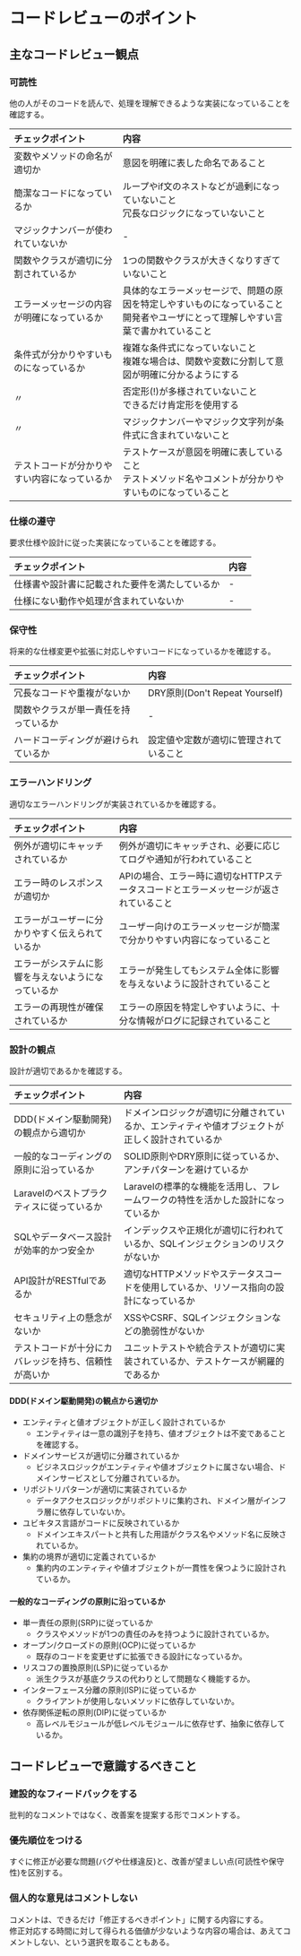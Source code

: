 # コードレビューのポイント
## 主なコードレビュー観点
### 可読性
他の人がそのコードを読んで、処理を理解できるような実装になっていることを確認する。  

|チェックポイント|内容|
|:---|:---|
|変数やメソッドの命名が適切か|意図を明確に表した命名であること|
|簡潔なコードになっているか|ループやif文のネストなどが過剰になっていないこと<br />冗長なロジックになっていないこと|
|マジックナンバーが使われていないか|-|
|関数やクラスが適切に分割されているか|1つの関数やクラスが大きくなりすぎていないこと|
|エラーメッセージの内容が明確になっているか|具体的なエラーメッセージで、問題の原因を特定しやすいものになっていること<br />開発者やユーザにとって理解しやすい言葉で書かれていること|
|条件式が分かりやすいものになっているか|複雑な条件式になっていないこと<br />複雑な場合は、関数や変数に分割して意図が明確に分かるようにする|
|〃|否定形(!)が多様されていないこと<br />できるだけ肯定形を使用する|
|〃|マジックナンバーやマジック文字列が条件式に含まれていないこと|
|テストコードが分かりやすい内容になっているか|テストケースが意図を明確に表していること<br />テストメソッド名やコメントが分かりやすいものになっていること|

### 仕様の遵守
要求仕様や設計に従った実装になっていることを確認する。

|チェックポイント|内容|
|:---|:---|
|仕様書や設計書に記載された要件を満たしているか|-|
|仕様にない動作や処理が含まれていないか|-|

### 保守性
将来的な仕様変更や拡張に対応しやすいコードになっているかを確認する。

|チェックポイント|内容|
|:---|:---|
|冗長なコードや重複がないか|DRY原則(Don't Repeat Yourself)|
|関数やクラスが単一責任を持っているか|-|
|ハードコーディングが避けられているか|設定値や定数が適切に管理されていること|

### エラーハンドリング
適切なエラーハンドリングが実装されているかを確認する。

|チェックポイント|内容|
|:---|:---|
|例外が適切にキャッチされているか|例外が適切にキャッチされ、必要に応じてログや通知が行われていること|
|エラー時のレスポンスが適切か|APIの場合、エラー時に適切なHTTPステータスコードとエラーメッセージが返されていること|
|エラーがユーザーに分かりやすく伝えられているか|ユーザー向けのエラーメッセージが簡潔で分かりやすい内容になっていること|
|エラーがシステムに影響を与えないようになっているか|エラーが発生してもシステム全体に影響を与えないように設計されていること|
|エラーの再現性が確保されているか|エラーの原因を特定しやすいように、十分な情報がログに記録されていること|

### 設計の観点
設計が適切であるかを確認する。

|チェックポイント|内容|
|:---|:---|
|DDD(ドメイン駆動開発)の観点から適切か|ドメインロジックが適切に分離されているか、エンティティや値オブジェクトが正しく設計されているか|
|一般的なコーディングの原則に沿っているか|SOLID原則やDRY原則に従っているか、アンチパターンを避けているか|
|Laravelのベストプラクティスに従っているか|Laravelの標準的な機能を活用し、フレームワークの特性を活かした設計になっているか|
|SQLやデータベース設計が効率的かつ安全か|インデックスや正規化が適切に行われているか、SQLインジェクションのリスクがないか|
|API設計がRESTfulであるか|適切なHTTPメソッドやステータスコードを使用しているか、リソース指向の設計になっているか|
|セキュリティ上の懸念がないか|XSSやCSRF、SQLインジェクションなどの脆弱性がないか|
|テストコードが十分にカバレッジを持ち、信頼性が高いか|ユニットテストや統合テストが適切に実装されているか、テストケースが網羅的であるか|

#### DDD(ドメイン駆動開発)の観点から適切か
- エンティティと値オブジェクトが正しく設計されているか
  - エンティティは一意の識別子を持ち、値オブジェクトは不変であることを確認する。
- ドメインサービスが適切に分離されているか
  - ビジネスロジックがエンティティや値オブジェクトに属さない場合、ドメインサービスとして分離されているか。
- リポジトリパターンが適切に実装されているか
  - データアクセスロジックがリポジトリに集約され、ドメイン層がインフラ層に依存していないか。
- ユビキタス言語がコードに反映されているか
  - ドメインエキスパートと共有した用語がクラス名やメソッド名に反映されているか。
- 集約の境界が適切に定義されているか
  - 集約内のエンティティや値オブジェクトが一貫性を保つように設計されているか。

#### 一般的なコーディングの原則に沿っているか
- 単一責任の原則(SRP)に従っているか
  - クラスやメソッドが1つの責任のみを持つように設計されているか。
- オープン/クローズドの原則(OCP)に従っているか
  - 既存のコードを変更せずに拡張できる設計になっているか。
- リスコフの置換原則(LSP)に従っているか
  - 派生クラスが基底クラスの代わりとして問題なく機能するか。
- インターフェース分離の原則(ISP)に従っているか
  - クライアントが使用しないメソッドに依存していないか。
- 依存関係逆転の原則(DIP)に従っているか
  - 高レベルモジュールが低レベルモジュールに依存せず、抽象に依存しているか。

## コードレビューで意識するべきこと
### 建設的なフィードバックをする
批判的なコメントではなく、改善案を提案する形でコメントする。  

### 優先順位をつける
すぐに修正が必要な問題(バグや仕様違反)と、改善が望ましい点(可読性や保守性)を区別する。  

### 個人的な意見はコメントしない
コメントは、できるだけ「修正するべきポイント」に関する内容にする。  
修正対応する時間に対して得られる価値が少ないような内容の場合は、あえてコメントしない、という選択を取ることもある。  



